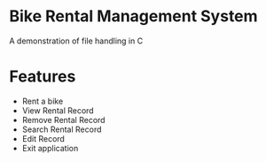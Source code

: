 # Bike Rental Management System

A demonstration of file handling in C

# Features
* Rent a bike
* View Rental Record
* Remove Rental Record
* Search Rental Record
* Edit Record
* Exit application
